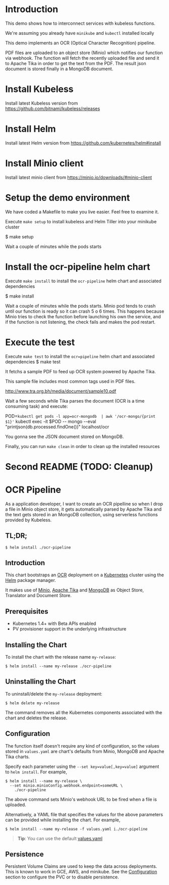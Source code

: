 Introduction
============

This demo shows how to interconnect services with kubeless functions.

We're assuming you already have `minikube` and `kubectl` installed locally 

This demo implements an OCR (Optical Character Recognition) pipeline.

PDF files are uploaded to an object store (Minio) which notifies our function via webhook. The function will
fetch the recently uploaded file and send it to Apache Tika in order to get the text from the PDF. The result
json document is stored finally in a MongoDB document. 

Install Kubeless
================
Install latest Kubeless version from https://github.com/bitnami/kubeless/releases

Install Helm
============
Install latest Helm version from  https://github.com/kubernetes/helm#install

Install Minio client
====================
Install latest minio client from https://minio.io/downloads/#minio-client


Setup the demo environment
==========================
We have coded a Makefile to make you live easier. Feel free to examine it.

Execute `make setup` to install kubeless and Helm Tiller into your minikube cluster

  $ make setup

Wait a couple of minutes while the pods starts

Install the ocr-pipeline helm chart 
===================================

Execute `make install` to install the `ocr-pipeline` helm chart and associated dependencies

  $ make install

Wait a couple of minutes while the pods starts. Minio pod tends to crash until our function is ready
so it can crash 5 o 6 times. This happens because Minio tries to check the function before launching 
his own the service, and if the function is not listening, the check fails and makes the pod restart. 

Execute the test
=================

Execute `make test` to install the `ocr=pipeline` helm chart and associated dependencies
  $ make test 

It fetchs a sample PDF to feed up OCR system powered by Apache Tika. 

This sample file includes most common tags used in PDF files.

   http://www.tra.org.bh/media/document/sample10.pdf


Wait a few seconds while Tika parses the document (OCR is a time consuming task) and execute:

POD=`kubectl get pods -l app=ocr-mongodb  | awk '/ocr-mongo/{print $1}'`
kubectl exec -it $POD --  mongo --eval "printjson(db.processed.findOne())" localhost/ocr

You gonna see the JSON document stored on MongoDB.

Finally, you can run `make clean` in order to clean up the installed resources


# Second README (TODO: Cleanup)

# OCR Pipeline
As a application developer, I want to create an OCR pipelline so when I drop a file in Minio object store, it gets automatically parsed by Apache Tika  and the text gets stored in an MongoDB collection, using serverless functions provided by Kubeless.

## TL;DR;

```console
$ helm install ./ocr-pipeline
```

## Introduction

This chart bootstraps an [OCR](https://en.wikipedia.org/wiki/Optical_character_recognition) deployment on a [Kubernetes](http://kubernetes.io) cluster using the [Helm](https://helm.sh) package manager.

It makes use of [Minio](https://github.com/kubernetes/charts/tree/master/stable/minio), [Apache Tika](https://github.com/bitnami/charts/tree/tika-server/incubator/tika-server) and [MongoDB](https://github.com/kubernetes/charts/tree/master/stable/mongodb) as Object Store, Translator and Document Store.

## Prerequisites

- Kubernetes 1.4+ with Beta APIs enabled
- PV provisioner support in the underlying infrastructure

## Installing the Chart

To install the chart with the release name `my-release`:

```console
$ helm install --name my-release ./ocr-pipeline
```


## Uninstalling the Chart

To uninstall/delete the `my-release` deployment:

```console
$ helm delete my-release
```

The command removes all the Kubernetes components associated with the chart and deletes the release.

## Configuration

The function itself doesn't require any kind of configuration, so the values stored in `values.yaml`
are chart's defaults from Minio, MongoDB and Apache Tika charts. 

Specify each parameter using the `--set key=value[,key=value]` argument to `helm install`. For example,

```console
$ helm install --name my-release \
  --set minio.minioConfig.webhook.endpoint=someURL \ 
    ./ocr-pipeline
```

The above command sets Minio's webhook URL to be fired when a file is uploaded.

Alternatively, a YAML file that specifies the values for the above parameters can be provided while installing the chart. For example,

```console
$ helm install --name my-release -f values.yaml i./ocr-pipeline
```

> **Tip**: You can use the default [values.yaml](values.yaml)

## Persistence

Persistent Volume Claims are used to keep the data across deployments. This is known to work in GCE, AWS, and minikube.
See the [Configuration](#configuration) section to configure the PVC or to disable persistence.

